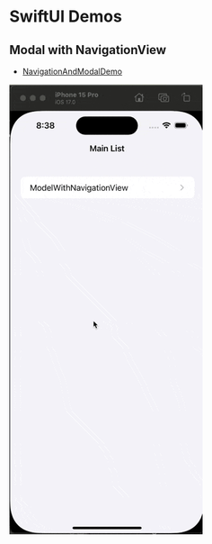 # SwiftUI Demos

## Modal with NavigationView

- [NavigationAndModalDemo](NavigationAndModalDemo)

![Modal with NavigationView](recordings/modal-with-navigation-view-01.gif)
